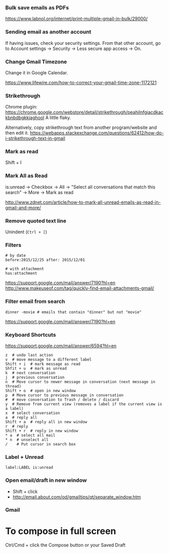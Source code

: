 ### Bulk save emails as PDFs

https://www.labnol.org/internet/print-multiple-gmail-in-bulk/29000/


### Sending email as another account

If having issues, check your security settings. From that other account, go to Account settings -> Security -> Less secure app access -> On.


### Change Gmail Timezone

Change it in Google Calendar.

https://www.lifewire.com/how-to-correct-your-gmail-time-zone-1172121


### Strikethrough

Chrome plugin: https://chrome.google.com/webstore/detail/strikethrough/peahilnfgiacdkackbnbdbgkkjaghool
A little flaky.

Alternatively, copy strikethrough text from another program/website and then edit it.
https://webapps.stackexchange.com/questions/62412/how-do-i-strikethrough-text-in-gmail


### Mark as read

Shift + I


### Mark All as Read

is:unread -> Checkbox -> All -> "Select all conversations that match this search" -> More -> Mark as read

http://www.zdnet.com/article/how-to-mark-all-unread-emails-as-read-in-gmail-and-more/


### Remove quoted text line

Unindent (`Ctrl + [`)


### Filters

```
# by date
before:2015/12/25 after: 2015/12/01

# with attachment
has:attachment
```

https://support.google.com/mail/answer/7190?hl=en
http://www.makeuseof.com/tag/quickly-find-email-attachments-gmail/


### Filter email from search

```
dinner -movie # emails that contain "dinner" but not "movie"
```

https://support.google.com/mail/answer/7190?hl=en


### Keyboard Shortcuts

https://support.google.com/mail/answer/6594?hl=en

```
z  # undo last action
v  # move message to a different label
Shift + i  # mark message as read
Shfit + u  # mark as unread
k  # next conversation
j  # previous conversation
n  # Move cursor to newer message in conversation (next message in thread)
Shift + o  # open in new window
p  # Move cursor to previous message in conversation
#  # move conversation to Trash / delete / discard
y  # Remove from current view (removes a label if the current view is a label)
x  # select conversation
a  # reply all
Shift + a  # reply all in new window
r  # reply
Shift + r  # reply in new window
* a  # select all mail
* n  # unselect all
/    # Put cursor in search box
```


### Label + Unread

```
label:LABEL is:unread
```


### Open email/draft in new window

* Shift + click
* http://email.about.com/od/gmailtips/qt/separate_window.htm


### Gmail ###

# To compose in full screen
Ctrl/Cmd + click the Compose button or your Saved Draft